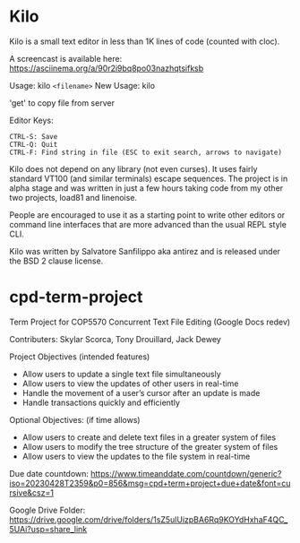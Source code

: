 Kilo
===

Kilo is a small text editor in less than 1K lines of code (counted with cloc).

A screencast is available here: https://asciinema.org/a/90r2i9bq8po03nazhqtsifksb

Usage: kilo `<filename>`
New Usage: kilo <host> <port>

'get' to copy file from server

Editor Keys:

    CTRL-S: Save
    CTRL-Q: Quit
    CTRL-F: Find string in file (ESC to exit search, arrows to navigate)

Kilo does not depend on any library (not even curses). It uses fairly standard
VT100 (and similar terminals) escape sequences. The project is in alpha
stage and was written in just a few hours taking code from my other two
projects, load81 and linenoise.

People are encouraged to use it as a starting point to write other editors
or command line interfaces that are more advanced than the usual REPL
style CLI.

Kilo was written by Salvatore Sanfilippo aka antirez and is released
under the BSD 2 clause license.

# cpd-term-project
Term Project for COP5570
Concurrent Text File Editing (Google Docs redev)

Contributers:
Skylar Scorca,
Tony Drouillard,
Jack Dewey

Project Objectives (intended features)
- Allow users to update a single text file simultaneously
- Allow users to view the updates of other users in real-time
- Handle the movement of a user’s cursor after an update is made
- Handle transactions quickly and efficiently

Optional Objectives: (if time allows)
- Allow users to create and delete text files in a greater system of files
- Allow users to modify the tree structure of the greater system of files
- Allow users to view the updates to the file system in real-time

Due date countdown:
https://www.timeanddate.com/countdown/generic?iso=20230428T2359&p0=856&msg=cpd+term+project+due+date&font=cursive&csz=1

Google Drive Folder:
https://drive.google.com/drive/folders/1sZ5ulUizpBA6Rq9KOYdHxhaF4QC_5UAi?usp=share_link
